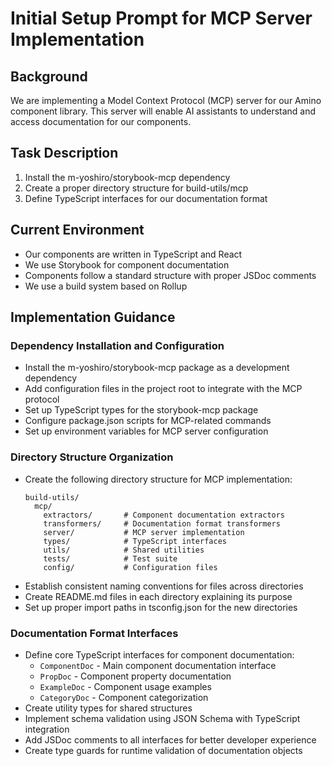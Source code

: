 # Initial Setup Prompt for MCP Server Implementation

## Background
We are implementing a Model Context Protocol (MCP) server for our Amino component library. This server will enable AI assistants to understand and access documentation for our components.

## Task Description
1. Install the m-yoshiro/storybook-mcp dependency
2. Create a proper directory structure for build-utils/mcp
3. Define TypeScript interfaces for our documentation format

## Current Environment
- Our components are written in TypeScript and React
- We use Storybook for component documentation
- Components follow a standard structure with proper JSDoc comments
- We use a build system based on Rollup

## Implementation Guidance

### Dependency Installation and Configuration
- Install the m-yoshiro/storybook-mcp package as a development dependency
- Add configuration files in the project root to integrate with the MCP protocol
- Set up TypeScript types for the storybook-mcp package
- Configure package.json scripts for MCP-related commands
- Set up environment variables for MCP server configuration

### Directory Structure Organization
- Create the following directory structure for MCP implementation:
  ```
  build-utils/
    mcp/
      extractors/       # Component documentation extractors
      transformers/     # Documentation format transformers
      server/           # MCP server implementation
      types/            # TypeScript interfaces
      utils/            # Shared utilities
      tests/            # Test suite
      config/           # Configuration files
  ```
- Establish consistent naming conventions for files across directories
- Create README.md files in each directory explaining its purpose
- Set up proper import paths in tsconfig.json for the new directories

### Documentation Format Interfaces
- Define core TypeScript interfaces for component documentation:
  - `ComponentDoc` - Main component documentation interface
  - `PropDoc` - Component property documentation
  - `ExampleDoc` - Component usage examples
  - `CategoryDoc` - Component categorization
- Create utility types for shared structures
- Implement schema validation using JSON Schema with TypeScript integration
- Add JSDoc comments to all interfaces for better developer experience
- Create type guards for runtime validation of documentation objects
